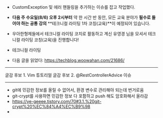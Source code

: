 - CustomException 및 에러 핸들링을 추가하는 이슈를 잡고 작업했다.
- **다음 주 수요일(8/6) 오후 2시부터** 약 한 시간 반 동안, 모든 교육 분야가 **필수로 들어야 하는 공통 강의** **테크니컬 라이팅 1차 코칭(교육)**이 예정되어 있습니다.
- 우아한형제들에서 테크니컬 라이팅 코치로 활동하고 계신 유영경 님을 모셔서 테크니컬 라이팅 코칭(교육)을 진행합니다!


- 테크니컬 라이팅 
- 다음 글을 읽었다: https://techblog.woowahan.com/21686/

---

글감 후보 1. Vim 튜토리얼
글감 후보 2. @RestControllerAdvice 이슈



---



- git에 민감한 정보를 올릴 수 없어서, 환경 변수로 관리해야 되는데 번거로움
- git-crypt를 사용하면 민감한 정보 다 포함하고 push 해도 암호화해서 올라감
- https://ye-geeee.tistory.com/70#3.1.%20git-crypt%20%EC%84%A4%EC%B9%98
- 




















